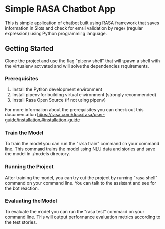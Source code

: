 # Simple RASA Chatbot App
This is simple application of chatbot built using RASA framework that saves information in Slots and check for email validation by regex (regular expression) using Python programming language.

## Getting Started
Clone the project and use the flag "pipenv shell" that will spawn a shell with the virtualenv activated and will solve the dependencies requirements.

### Prerequisites
1. Install the Python development environment
2. Install pipenv for building virtual environment (strongly recommended)
3. Install Rasa Open Source (if not using pipenv)

For more information about the prerequisites you can check out this documentation https://rasa.com/docs/rasa/user-guide/installation/#installation-guide

### Train the Model
To train the model you can run the "rasa train" command on your command line.
This command trains the model using NLU data and stories and save the model in ./models directory.

### Running the Project
After training the model, you can try out the project by running "rasa shell" command on your command line.
You can talk to the assistant and see for the bot reaction.

### Evaluating the Model
To evaluate the model you can run the "rasa test" command on your command line.
This will output performance evaluation metrics according to the test stories.
